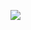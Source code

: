 ![](https://cdn.discordapp.com/attachments/554900796005810176/1215901640712785930/GHhNOIIacAQ8J2L.jpg?ex=65fe6fa5&is=65ebfaa5&hm=6f400094ef0f29168e3bb72af2de1d854a277324674ed4f97424a879f8fd9509&)

<!--
**darkin-scythe/darkin-scythe** is a ✨ _special_ ✨ repository because its `README.md` (this file) appears on your GitHub profile.

Here are some ideas to get you started:

- 🔭 I’m currently working on ...
- 🌱 I’m currently learning ...
- 👯 I’m looking to collaborate on ...
- 🤔 I’m looking for help with ...
- 💬 Ask me about ...
- 📫 How to reach me: ...
- 😄 Pronouns: ...
- ⚡ Fun fact: ...
-->
